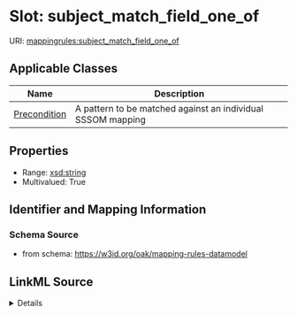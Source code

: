 # Slot: subject_match_field_one_of

URI: [mappingrules:subject_match_field_one_of](https://w3id.org/oak/mapping-rules-datamodel/subject_match_field_one_of)



<!-- no inheritance hierarchy -->




## Applicable Classes

| Name | Description |
| --- | --- |
[Precondition](Precondition.md) | A pattern to be matched against an individual SSSOM mapping






## Properties

* Range: [xsd:string](http://www.w3.org/2001/XMLSchema#string)
* Multivalued: True








## Identifier and Mapping Information







### Schema Source


* from schema: https://w3id.org/oak/mapping-rules-datamodel




## LinkML Source

<details>
```yaml
name: subject_match_field_one_of
from_schema: https://w3id.org/oak/mapping-rules-datamodel
rank: 1000
multivalued: true
alias: subject_match_field_one_of
owner: Precondition
domain_of:
- Precondition
range: string

```
</details>